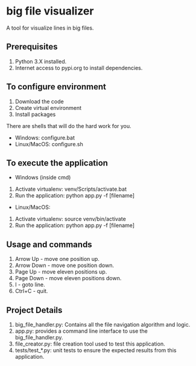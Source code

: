 # big file visualizer
A tool for visualize lines in big files.

## Prerequisites
1. Python 3.X installed.
2. Internet access to pypi.org to install dependencies.

## To configure environment
1. Download the code
2. Create virtual environment
3. Install packages

There are shells that will do the hard work for you.
- Windows: configure.bat
- Linux/MacOS: configure.sh

## To execute the application
- Windows (inside cmd)
1. Activate virtualenv: venv/Scripts/activate.bat
2. Run the application: python app.py -f [filename]
- Linux/MacOS: 
1. Activate virtualenv: source venv/bin/activate
2. Run the application: python app.py -f [filename]

## Usage and commands
1. Arrow Up - move one position up.
2. Arrow Down - move one position down.
3. Page Up - move eleven positions up.
4. Page Down - move eleven positions down.
5. l - goto line.
6. Ctrl+C - quit.

## Project Details
1. big_file_handler.py: Contains all the file navigation algorithm and logic.
2. app.py: provides a command line interface to use the big_file_handler.py.
3. file_creator.py: file creation tool used to test this application.
4. tests/test_*.py: unit tests to ensure the expected results from this application.